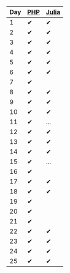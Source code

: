 | Day | [PHP](php/src/Aoc/Days) | [Julia](julia/src) |
| --- | --- | ----- |
| 1   | ✔ | ✔ |
| 2   | ✔ | ✔ |
| 3   | ✔ | ✔ |
| 4   | ✔ | ✔ |
| 5   | ✔ | ✔ |
| 6   | ✔ | ✔ |
| 7   | ✔ |   |
| 8   | ✔ | ✔ |
| 9   | ✔ | ✔ |
| 10   | ✔ | ✔ |
| 11   | ✔ | ...  |
| 12   | ✔ | ✔ |
| 13   | ✔ | ✔ |
| 14   | ✔ | ✔ |
| 15   | ✔ | ...  |
| 16   | ✔ |   |
| 17   | ✔ | ✔ |
| 18   | ✔ | ✔ |
| 19   | ✔ |   |
| 20   | ✔ |   |
| 21   | ✔ |   |
| 22   | ✔ | ✔ |
| 23   | ✔ | ✔ |
| 24   | ✔ | ✔ |
| 25   | ✔ | ✔ |
